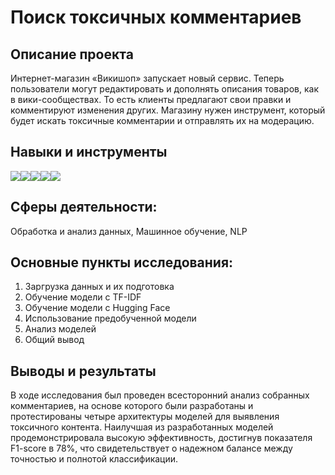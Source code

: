 # Поиск токсичных комментариев

## Описание проекта
Интернет-магазин «Викишоп» запускает новый сервис. Теперь пользователи могут редактировать и дополнять описания товаров, как в вики-сообществах. То есть клиенты предлагают свои правки и комментируют изменения других. Магазину нужен инструмент, который будет искать токсичные комментарии и отправлять их на модерацию.

## Навыки и инструменты
<img src="https://img.shields.io/badge/Pandas-black?style=flat-square&logo=pandas&logoColor=orange"/><img src="https://img.shields.io/badge/Plotly-black?style=flat-square&logo=plotly&logoColor=orange"/><img src="https://img.shields.io/badge/Hugging_Face-black?style=flat-square&logo=huggingface&logoColor=orange"/><img src="https://img.shields.io/badge/Sklearn-black?logo=scikitlearn&logoColor=orange"><img src="https://img.shields.io/badge/BERT-black?style=flat-square&logo=google&logoColor=orange"/>

## Сферы деятельности:
Обработка и анализ данных, Машинное обучение, NLP

## Основные пункты исследования:
1. Заргрузка данных и их подготовка
2. Обучение модели с ТF-IDF
3. Обучение модели с Hugging Face
4. Использование предобученной модели
5. Анализ моделей
6. Общий вывод

## Выводы и результаты
В ходе исследования был проведен всесторонний анализ собранных комментариев, на основе которого были разработаны и протестированы четыре архитектуры моделей для выявления токсичного контента. Наилучшая из разработанных моделей продемонстрировала высокую эффективность, достигнув показателя F1-score в 78%, что свидетельствует о надежном балансе между точностью и полнотой классификации.
